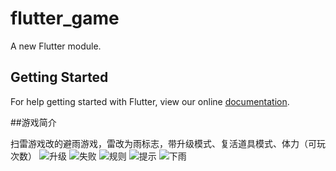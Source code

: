 # flutter_game

A new Flutter module.

## Getting Started

For help getting started with Flutter, view our online
[documentation](https://flutter.dev/).


##游戏简介

扫雷游戏改的避雨游戏，雷改为雨标志，带升级模式、复活道具模式、体力（可玩次数）
![升级](/screenshot/levelup.png)
![失败](/screenshot/rain.png)
![规则](/screenshot/rules.png)
![提示](/screenshot/tips.png)
![下雨](/screenshot/umbrella.png)



